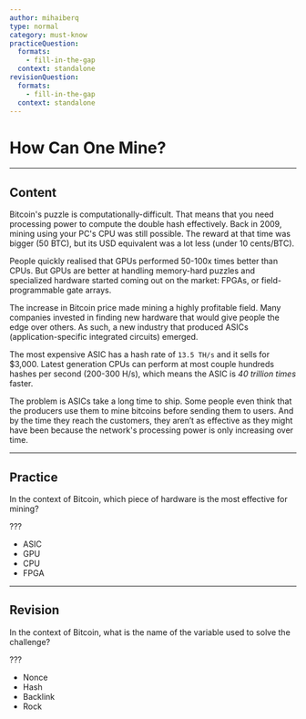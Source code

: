 ```yaml
---
author: mihaiberq
type: normal
category: must-know
practiceQuestion:
  formats:
    - fill-in-the-gap
  context: standalone
revisionQuestion:
  formats:
    - fill-in-the-gap
  context: standalone
---
```


# How Can One Mine?


---

## Content

Bitcoin's puzzle is computationally-difficult. That means that you need processing power to compute the double hash effectively. Back in 2009, mining using your PC's CPU was still possible. The reward at that time was bigger (50 BTC), but its USD equivalent was a lot less (under 10 cents/BTC).

People quickly realised that GPUs performed 50-100x times better than CPUs. But GPUs are better at handling memory-hard puzzles and specialized hardware started coming out on the market: FPGAs, or field-programmable gate arrays.

The increase in Bitcoin price made mining a highly profitable field. Many companies invested in finding new hardware that would give people the edge over others. As such, a new industry that produced ASICs (application-specific integrated circuits) emerged.

The most expensive ASIC has a hash rate of `13.5 TH/s` and it sells for $3,000. Latest generation CPUs can perform at most couple hundreds hashes per second (200-300 H/s), which means the ASIC is *40 trillion times* faster.

The problem is ASICs take a long time to ship. Some people even think that the producers use them to mine bitcoins before sending them to users. And by the time they reach the customers, they aren’t as effective as they might have been because the network's processing power is only increasing over time.


---

## Practice

In the context of Bitcoin, which piece of hardware is the most effective for mining?

???

- ASIC
- GPU
- CPU
- FPGA


---

## Revision

In the context of Bitcoin, what is the name of the variable used to solve the challenge?

???

- Nonce
- Hash
- Backlink
- Rock

